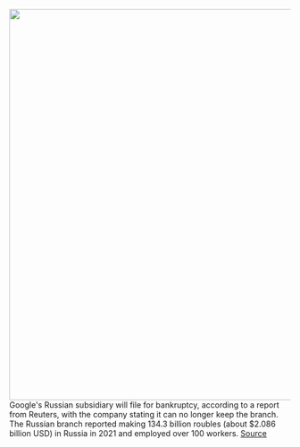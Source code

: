 <img src='https://cdn.vox-cdn.com/thumbor/2KTnv2-UWCPIFVnlhLxg7BQaJeo=/0x0:6829x4553/1200x800/filters:focal(2937x2428:4029x3520)/cdn.vox-cdn.com/uploads/chorus_image/image/70883865/1317337382.0.jpg' width='700px' /><br/>
Google's Russian subsidiary will file for bankruptcy, according to a report from Reuters, with the company stating it can no longer keep the branch. The Russian branch reported making 134.3 billion roubles (about $2.086 billion USD) in Russia in 2021 and employed over 100 workers.
<a href='https://www.theverge.com/2022/5/18/23124143/google-russian-branch-bankruptcy-ukraine'> Source <a/>